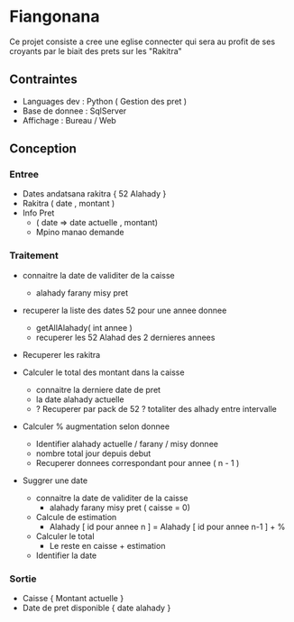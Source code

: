 # Fiangonana

Ce projet consiste a cree une eglise connecter qui sera au profit de ses croyants par le biait des prets sur les "Rakitra"

## Contraintes

- Languages dev : Python ( Gestion des pret )
- Base de donnee : SqlServer
- Affichage : Bureau / Web

## Conception

### Entree

- Dates andatsana rakitra { 52 Alahady }
- Rakitra ( date , montant )
- Info Pret
  - ( date => date actuelle , montant)
  - Mpino manao demande

### Traitement

- connaitre la date de validiter de la caisse
  - alahady farany misy pret

- recuperer la liste des dates 52 pour une annee donnee
  - getAllAlahady( int annee )
  - recuperer les 52 Alahad des 2 dernieres annees

- Recuperer les rakitra

- Calculer le total des montant dans la caisse
  - connaitre la derniere date de pret
  - la date alahady actuelle
  - ? Recuperer par pack de 52 ? totaliter des alhady entre intervalle

- Calculer % augmentation selon donnee
  - Identifier alahady actuelle / farany / misy donnee
  - nombre total jour depuis debut
  - Recuperer donnees correspondant pour annee ( n - 1 )

- Suggrer une date
  - connaitre la date de validiter de la caisse
    - alahady farany misy pret ( caisse = 0)
  - Calcule de estimation
    - Alahady [ id pour annee n ] = Alahady [ id pour annee n-1 ] + %
  - Calculer le total
    - Le reste en caisse + estimation
  - Identifier la date

### Sortie

- Caisse { Montant actuelle }
- Date de pret disponible { date alahady }
